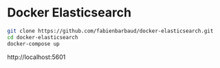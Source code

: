 # Docker Elasticsearch

```bash
git clone https://github.com/fabienbarbaud/docker-elasticsearch.git
cd docker-elasticsearch
docker-compose up
```

http://localhost:5601